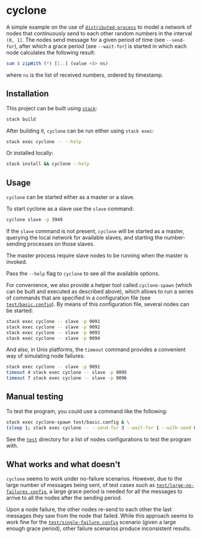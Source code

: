 # cyclone

A simple example on the use of
[`distributed-process`](https://github.com/haskell-distributed/distributed-process)
to model a network of nodes that continuously send to each other random numbers
in the interval `(0, 1]`. The nodes send message for a given period of time (see
`--send-for`), after which a grace period (see `--wait-for`) is started in
which each node calculates the following result:

```haskell
sum $ zipWith (*) [1..] (value <$> ns)
```

where `ns` is the list of received numbers, ordered by timestamp.

## Installation

This project can be built using
[`stack`](https://docs.haskellstack.org/en/stable/README/):

```sh
stack build
```

After building it, `cyclone` can be run either using `stack exec`:

```sh
stack exec cyclone -- --help
```

Or installed locally:

```sh
stack install && cyclone --help
```

## Usage

`cyclone` can be started either as a master or a slave. 

To start cyclone as a slave use the `slave` command:

```sh
cyclone slave -p 3949
```

If the `slave` command is not present, `cyclone` will be started as a master,
querying the local network for available slaves, and starting the
number-sending processes on those slaves.

The master process require slave nodes to be running when the master is
invoked. 

Pass the `--help` flag to `cyclone` to see all the available options.

For convenience, we also provide a helper tool called `cyclone-spawn` (which
can be built and executed as described above), which allows to run a series of
commands that are specified in a configuration file (see
[`test/basic.config`](test/basic.config)). By means of this
configuration file, several nodes can be started:

```sh
stack exec cyclone -- slave -p 9091
stack exec cyclone -- slave -p 9092
stack exec cyclone -- slave -p 9093
stack exec cyclone -- slave -p 9094
```

And also, in Unix platforms, the `timeout` command provides a convenient way of
simulating node failures:

```sh
stack exec cyclone -- slave -p 9091
timeout 4 stack exec cyclone -- slave -p 9095
timeout 7 stack exec cyclone -- slave -p 9096
```

## Manual testing

To test the program, you could use a command like the following:

```sh
stack exec cyclone-spawn test/basic.config & \
(sleep 1; stack exec cyclone -- --send-for 3 --wait-for 1 --with-seed 8475)
```

See the [`test`](test/) directory for a list of nodes configurations to test
the program with.

## What works and what doesn't

`cyclone` seems to work under no-failure scenarios. However, due to the large
number of messages being sent, of test cases such as
[`test/large-no-failures.config`](test/large-no-failures.config), a large
grace period is needed for all the messages to arrive to all the nodes after
the sending period.

Upon a node failure, the other nodes re-send to each other the last messages
they saw from the node that failed. While this approach seems to work fine for
the [`test/single-failure.config`](test/single-failure.config) scenario
(given a large enough grace period), other failure scenarios produce
inconsistent results.
